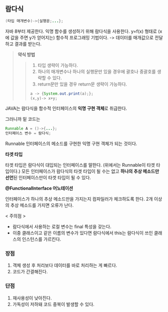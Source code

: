 [^익명 함수]: 함수 리터럴 방식으로 만들어진 이름 없는 함수이다. (함수를 재사용하지 않을 경우 만듦.)
[^함수 리터럴 방식]: 함수를 변수에 담는 방식이다.

## 람다식

```java
(타입 매개변수)->{실행문;...};
```

자바 8부터 제공한다. 익명 함수를 생성하기 위해 람다식을 사용한다. y=f(x) 형태로 (x에 값을 주면 y가 얻어지는) 함수적 프로그래밍 기법이다. -> 데이터를 매개값으로 전달하고 결과를 받는다.

> **약식 방법**
>
> > 1. 타입 생략이 가능하다.
> > 2. 하나의 매개변수나 하나의 실행문만 있을 경우에 괄호나 중괄호를 생략할 수 있다.
> > 3. return문만 있을 경우 return문 생략이 가능하다.
> >
> > ```java
> > a -> {System.out.print(a);};
> > (x,y)-> x+y;
> > ```

JAVA는 람다식을 함수적 인터페이스의 **익명 구현 객체**로 취급한다.

[^함수적 인터페이스]: 하나의 메소드만을 정의하고 있는 인터페이스

그러니까 밑 코드는

```java
Runnable A = ()->{...};
인터페이스 변수 = 람다식;
```

Runnable 인터페이스의 메소드를 구현한 익명 구현 객체가 되는 것이다. 

**타겟 타입**

타겟 타입은 람다식이 대입되는 인터페이스를 말한다. (위에서는 Runnable이 타겟 타입이다.)  모든 인터페이스가 람다식의 타겟 타입이 될 수는 없고 **하나의 추상 메소드만 선언**된 인터페이스만이 타겟 타입이 될 수 있다.

**@FunctionalInterface 어노테이션**

인터페이스가 하나의 추상 메소드만을 가지는지 컴파일러가 체크하도록 한다. 2개 이상의 추상 메소드를 가지면 오류가 난다.

< 주의점 >

- 람다식에서 사용하는 로컬 변수는 final 특성을 갖는다. 
- 이중 클래스이고 같은 이름의 변수가 있다면 람다식에서 this는 람다식이 쓰인 클래스의 인스턴스를 가르킨다. 



### 장점

1. 객체 생성 후 처리보다 데이터를 바로 처리하는 게 빠르다.
2. 코드가 간결해진다.

### 단점

1. 재사용성이 낮아진다. 
2. 가독성이 저하돼 코드 중복이 발생할 수 있다.

